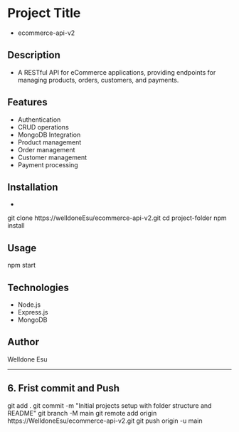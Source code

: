 # Project Title
- ecommerce-api-v2

## Description
- A RESTful API for eCommerce applications, providing endpoints for managing products, orders, customers, and payments.


## Features
- Authentication 
- CRUD operations 
- MongoDB Integration
- Product management
- Order management
- Customer management
- Payment processing



## Installation
- 
git clone https://welldoneEsu/ecommerce-api-v2.git
cd project-folder
npm install

 ## Usage 
 npm start


## Technologies 
- Node.js
- Express.js
- MongoDB

## Author
Welldone Esu 

---

## 6. Frist commit and Push

git add .
git commit -m "Initial projects setup with folder structure and README"
git branch -M main
git remote add origin https://WelldoneEsu/ecommerce-api-v2.git
git push origin -u main